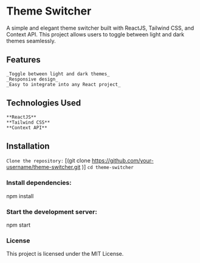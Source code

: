 # Theme Switcher

A simple and elegant theme switcher built with ReactJS, Tailwind CSS, and Context API. This project allows users to toggle between light and dark themes seamlessly.


## Features
```
_Toggle between light and dark themes_
_Responsive design_
_Easy to integrate into any React project_
```



## Technologies Used

```
**ReactJS**
**Tailwind CSS**
**Context API**
```


## Installation
`Clone the repository:`
[(git clone https://github.com/your-username/theme-switcher.git
)]
`cd theme-switcher`

### Install dependencies:
npm install

### Start the development server:
npm start


### License
This project is licensed under the MIT License.

